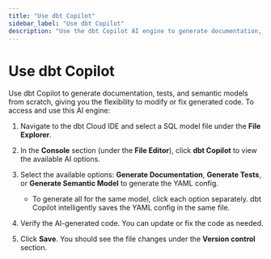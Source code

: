 ```yaml
--- 
title: "Use dbt Copilot" 
sidebar_label: "Use dbt Copilot" 
description: "Use the dbt Copilot AI engine to generate documentation, tests, and semantic models from scratch, giving you the flexibility to modify or fix generated code." 
---
```


# Use dbt Copilot <Lifecycle status='beta'/> 

Use dbt Copilot to generate documentation, tests, and semantic models from scratch, giving you the flexibility to modify or fix generated code. To access and use this AI engine:

1. Navigate to the dbt Cloud IDE and select a SQL model file under the **File Explorer**.

2. In the **Console** section (under the **File Editor**), click **dbt Copilot** to view the available AI options.

3. Select the available options: **Generate Documentation**, **Generate Tests**, or **Generate Semantic Model** to generate the YAML config.
   - To generate all for the same model, click each option separately. dbt Copilot intelligently saves the YAML config in the same file.

4. Verify the AI-generated code. You can update or fix the code as needed.

5. Click **Save**. You should see the file changes under the **Version control** section.

<Lightbox src="/img/docs/dbt-cloud/cloud-ide/dbt-copilot-doc.gif" width="100%" title="Example of using dbt Copilot to generate documentation in the IDE" />
